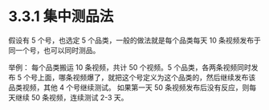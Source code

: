 # 3.3.1 集中测品法

假设有 5 个号，也选定 5 个品类，一般的做法就是每个品类每天 10 条视频发布于同一个号，也可以同时测品。

举例： 每个品类搬运 10 条视频，共计 50 个视频。5 个品类，各两条视频同时发布 5 个号上面，哪条视频爆了，就把这个号定义为这个品类的，然后继续发布该品类视频，其他 4 个号继续测试。 如果第一天 50 条视频发布后没有反应，则每天继续 50 条视频，连续测试 2-3 天。